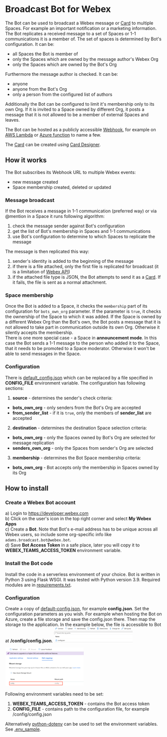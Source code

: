# Broadcast Bot for Webex
The Bot can be used to broadcast a Webex message or [Card](https://developer.webex.com/docs/buttons-and-cards) to
multiple Spaces. For example an important notification or a marketing information.
The Bot replicates a received message to a set of Spaces or 1-1 communications it is a member of.
The set of spaces is determined by Bot's configuration. It can be:
- all Spaces the Bot is member of
- only the Spaces which are owned by the message author's Webex Org
- only the Spaces which are owned by the Bot's Org

Furthermore the message author is checked. It can be:
- anyone
- anyone from the Bot's Org
- only a person from the configured list of authors

Additionally the Bot can be configured to limit it's membership only to its own Org.
If it is invited to a Space owned by different Org, it posts a message that it is not allowed
to be a member of external Spaces and leaves.

The Bot can be hosted as a publicly accessible [Webhook](https://developer.webex.com/docs/webhooks), for example
on [AWS Lambda](https://aws.amazon.com/lambda/) or [Azure function](https://learn.microsoft.com/en-us/azure/azure-functions/) to name a few.

The [Card](https://developer.webex.com/docs/buttons-and-cards) can be created using [Card Designer](https://developer.webex.com/buttons-and-cards-designer).

## How it works
The Bot subscribes its Webhook URL to multiple Webex events:
- new message created
- Space membership created, deleted or updated
### Message broadcast
If the Bot receives a message in 1-1 communication (preferred way) or via @mention in a Space it runs following algorithm:
1. check the message sender against Bot's configuration
2. get the list of Bot's membership in Spaces and 1-1 communications
3. use Bot's configuration to determine to which Spaces to replicate the message

The message is then replicated this way:
1. sender's identity is added to the beginning of the message
2. if there is a file attached, only the first file is replicated for broadcast (it is a limitation of [Webex API](https://developer.webex.com/docs/api/v1/messages/create-a-message))
3. if the attached file type is JSON, the Bot attempts to send it as a [Card](https://developer.webex.com/docs/buttons-and-cards). If it fails, the file is sent as a normal attachment.
### Space membership
Once the Bot is added to a Space, it checks the `membership` part of its configuration for `bots_own_org` parameter.
If the parameter is `true`, it checks the ownership of the Space to which it was added. If the Space is owned by a
different Webex Org than the Bot's own, the Bot posts a message that it is not allowed to take part in communication
outside its own Org. Otherwise it silently accepts the membership.  
There is one more special case - a Space in **announcement mode**. In this case the Bot sends a 1-1 message
to the person who added it to the Space, that it needs to be promoted to a Space moderator. Otherwise it won't
be able to send messages in the Space.
### Configuration
There is [default_config.json](default_config.json) which can be replaced by a file specified in **CONFIG_FILE**
environment variable. The configuration has following sections:
1. **source** - determines the sender's check criteria:
* **bots_own_org** - only senders from the Bot's Org are accepted
* **from_sender_list** - if it is `true`, only the members of **sender_list** are accepted
2. **destination** - determines the destination Space selection criteria:
* **bots_own_org** - only the Spaces owned by Bot's Org are selected for message replication
* **senders_own_org** - only the Spaces from sender's Org are selected
3. **membership** - determines the Bot Space membership criteria:
* **bots_own_org** - Bot accepts only the membership in Spaces owned by its Org

## How to install
### Create a Webex Bot account
a) Login to https://developer.webex.com  
b) Click on the user's icon in the top right corner and select **My Webex Apps**  
c) Create a **Bot**. Note that Bot's e-mail address has to be unique across all Webex users, so include some org-specific info like `adams.broadcast.bot@webex.bot`.  
d) Save **Bot Access Token** in a safe place, later you will copy it to **WEBEX_TEAMS_ACCESS_TOKEN** environment variable.

### Install the Bot code
Install the code in a serverless environment of your choice. Bot is written in Python 3 using Flask WSGI. It was tested
with Python version 3.9. Required modules are in [requirements.txt](requirements.txt).

### Configuration
Create a copy of [default-config.json](default-config.json), for example **config.json**. Set the configuration
parameters as you wish. For example when hosting the Bot on Azure, create a file storage and save the config.json there.
Then map the storage to the application. In the example below, the file is accessible to Bot at **/config/config.json**.
<img src="./images/azure_1.png" width="50%">  

<img src="./images/azure_2.png" width="50%">
  
Following environment variables need to be set:
1. **WEBEX_TEAMS_ACCESS_TOKEN** - contains the Bot access token
2. **CONFIG_FILE** - contains path to the configuration file, for example /config/config.json

Alternatively [python-dotenv](https://pypi.org/project/python-dotenv/) can be used to set
the environment variables. See [.env_sample](.env_sample).
